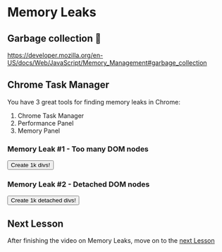 # Memory Leaks

## Garbage collection 🚛

https://developer.mozilla.org/en-US/docs/Web/JavaScript/Memory_Management#garbage_collection

## Chrome Task Manager

You have 3 great tools for finding memory leaks in Chrome:

1. Chrome Task Manager
1. Performance Panel
1. Memory Panel

### Memory Leak #1 - Too many DOM nodes

<button id="grow">Create 1k divs!</button>

### Memory Leak #2 - Detached DOM nodes

<button id="create">Create 1k detached divs!</button>

## Next Lesson

After finishing the video on Memory Leaks, move on to the [next Lesson](/lesson/Audit)
